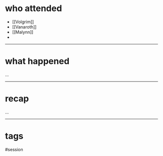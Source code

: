 # who attended

- [[Volgrim]]
- [[Vanaroth]]
- [[Malynn]]
- 

---
# what happened

...

---
# recap

...

---
# tags

#session
